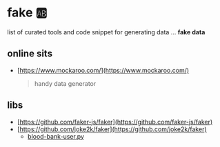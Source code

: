 # fake 🆎

list of curated tools and code snippet for generating data ... **fake data**

## online sits

- [https://www.mockaroo.com/](https://www.mockaroo.com/)
  > handy data generator

## libs

- [https://github.com/faker-js/faker](https://github.com/faker-js/faker)
- [https://github.com/joke2k/faker](https://github.com/joke2k/faker)
  - [blood-bank-user.py](./src/faker-python/blood-bank-user.py)
